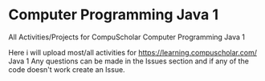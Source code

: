 # Computer Programming Java 1
All Activities/Projects for CompuScholar Computer Programming Java 1

Here i will upload most/all activities for https://learning.compuscholar.com/ Java 1
Any questions can be made in the Issues section and if any of the code doesn't work create an Issue.
